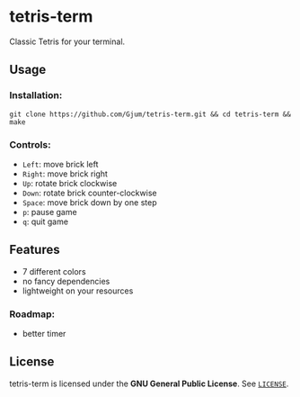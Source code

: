 tetris-term
===========

Classic Tetris for your terminal.

Usage
-----

### Installation:

`git clone https://github.com/Gjum/tetris-term.git && cd tetris-term && make`

### Controls:

 - `Left`:  move brick left
 - `Right`: move brick right
 - `Up`:    rotate brick clockwise
 - `Down`:  rotate brick counter-clockwise
 - `Space`: move brick down by one step
 - `p`:     pause game
 - `q`:     quit game

Features
--------

- 7 different colors
- no fancy dependencies
- lightweight on your resources

### Roadmap:

- better timer

License
-------

tetris-term is licensed under the **GNU General Public License**. See [`LICENSE`](https://github.com/Gjum/tetris-term/blob/master/LICENSE).

